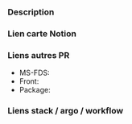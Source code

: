 ### Description


### Lien carte Notion


### Liens autres PR
* MS-FDS: 
* Front: 
* Package: 

### Liens stack / argo / workflow
